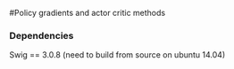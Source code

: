 #Policy gradients and actor critic methods



### Dependencies
Swig == 3.0.8 (need to build from source on ubuntu 14.04)
